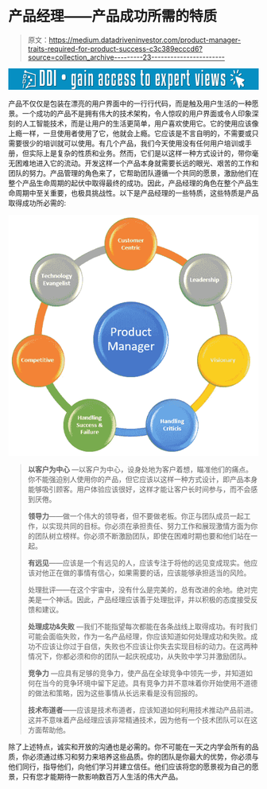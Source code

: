 # 产品经理——产品成功所需的特质

> 原文：<https://medium.datadriveninvestor.com/product-manager-traits-required-for-product-success-c3c389ecccd6?source=collection_archive---------23----------------------->

[![](img/dcc3f49043355a651f14af9ddaf45ac1.png)](http://www.track.datadriveninvestor.com/1B9E)

产品不仅仅是包装在漂亮的用户界面中的一行行代码，而是触及用户生活的一种愿景。一个成功的产品不是拥有伟大的技术架构，令人惊叹的用户界面或令人印象深刻的人工智能技术，而是让用户的生活更简单，用户喜欢使用它。它的使用应该像上瘾一样，一旦使用者使用了它，他就会上瘾。它应该是不言自明的，不需要或只需要很少的培训就可以使用。有几个产品，我们今天使用没有任何用户培训或手册，但实际上是复杂的性质和业务。然而，它们是以这样一种方式设计的，带你毫无困难地进入它的流动。开发这样一个产品本身就需要长远的眼光、艰苦的工作和团队的努力。产品管理的角色来了，它帮助团队遵循一个共同的愿景，激励他们在整个产品生命周期的起伏中取得最终的成功。因此，产品经理的角色在整个产品生命周期中至关重要，也极具挑战性。以下是产品经理的一些特质，这些特质是产品取得成功所必需的:

![](img/386c7f1381713994ae61fb9def91bf06.png)

> **以客户为中心** —以客户为中心，设身处地为客户着想，瞄准他们的痛点。你不能强迫别人使用你的产品，但它应该以这样一种方式设计，即产品本身能够吸引顾客。用户体验应该很好，这样才能让客户长时间参与，而不会感到厌倦。
> 
> **领导力**——做一个伟大的领导者，但不要做老板。你正与团队成员一起工作，以实现共同的目标。你必须在承担责任、努力工作和展现激情方面为你的团队树立榜样。你必须不断激励团队，即使在困难时期也要和他们站在一起。
> 
> **有远见**——应该是一个有远见的人，应该专注于将他的远见变成现实。他应该对他正在做的事情有信心，如果需要的话，应该能够承担适当的风险。
> 
> 处理批评——在这个宇宙中，没有什么是完美的，总有改进的余地。绝对完美是一个神话。因此，产品经理应该善于处理批评，并以积极的态度接受反馈和建议。
> 
> **处理成功&失败** —我们不能指望每次都能在各条战线上取得成功。有时我们可能会面临失败，作为一名产品经理，你应该知道如何处理成功和失败。成功不应该让你过于自信，失败也不应该让你失去实现目标的动力。在这两种情况下，你都必须和你的团队一起庆祝成功，从失败中学习并激励团队。
> 
> **竞争力** —应具有足够的竞争力，使产品在全球竞争中领先一步，并知道如何在当今的竞争环境中留下足迹。具有竞争力并不意味着你开始使用不道德的做法和策略，因为这些事情从长远来看是没有回报的。
> 
> **技术布道者**——应该是技术布道者，应该知道如何利用技术推动产品前进。这并不意味着产品经理应该非常精通技术，因为他有一个技术团队可以在这方面帮助他。

除了上述特点，诚实和开放的沟通也是必需的。你不可能在一天之内学会所有的品质，你必须通过练习和努力来培养这些品质。你的团队是你最大的优势，你必须与他们同行，指导他们，向他们学习并建立信任。他们应该将您的愿景视为自己的愿景，只有您才能期待一款影响数百万人生活的伟大产品。